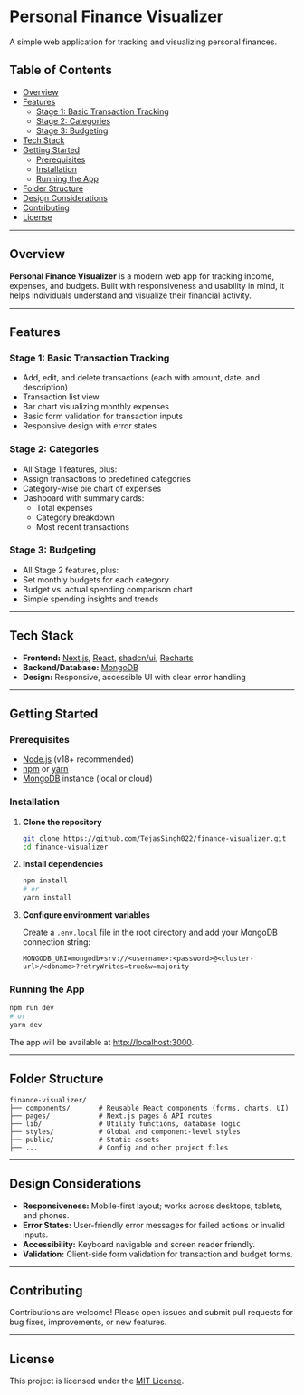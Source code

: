 # Personal Finance Visualizer

A simple web application for tracking and visualizing personal finances.

## Table of Contents

- [Overview](#overview)
- [Features](#features)
  - [Stage 1: Basic Transaction Tracking](#stage-1-basic-transaction-tracking)
  - [Stage 2: Categories](#stage-2-categories)
  - [Stage 3: Budgeting](#stage-3-budgeting)
- [Tech Stack](#tech-stack)
- [Getting Started](#getting-started)
  - [Prerequisites](#prerequisites)
  - [Installation](#installation)
  - [Running the App](#running-the-app)
- [Folder Structure](#folder-structure)
- [Design Considerations](#design-considerations)
- [Contributing](#contributing)
- [License](#license)

---

## Overview

**Personal Finance Visualizer** is a modern web app for tracking income, expenses, and budgets. Built with responsiveness and usability in mind, it helps individuals understand and visualize their financial activity.

---

## Features

### Stage 1: Basic Transaction Tracking

- Add, edit, and delete transactions (each with amount, date, and description)
- Transaction list view
- Bar chart visualizing monthly expenses
- Basic form validation for transaction inputs
- Responsive design with error states

### Stage 2: Categories

- All Stage 1 features, plus:
- Assign transactions to predefined categories
- Category-wise pie chart of expenses
- Dashboard with summary cards:
  - Total expenses
  - Category breakdown
  - Most recent transactions

### Stage 3: Budgeting

- All Stage 2 features, plus:
- Set monthly budgets for each category
- Budget vs. actual spending comparison chart
- Simple spending insights and trends

---

## Tech Stack

- **Frontend:** [Next.js](https://nextjs.org/), [React](https://react.dev/), [shadcn/ui](https://ui.shadcn.com/), [Recharts](https://recharts.org/)
- **Backend/Database:** [MongoDB](https://www.mongodb.com/)
- **Design:** Responsive, accessible UI with clear error handling

---

## Getting Started

### Prerequisites

- [Node.js](https://nodejs.org/) (v18+ recommended)
- [npm](https://www.npmjs.com/) or [yarn](https://yarnpkg.com/)
- [MongoDB](https://www.mongodb.com/) instance (local or cloud)

### Installation

1. **Clone the repository**
   ```bash
   git clone https://github.com/TejasSingh022/finance-visualizer.git
   cd finance-visualizer
   ```

2. **Install dependencies**
   ```bash
   npm install
   # or
   yarn install
   ```

3. **Configure environment variables**

   Create a `.env.local` file in the root directory and add your MongoDB connection string:

   ```
   MONGODB_URI=mongodb+srv://<username>:<password>@<cluster-url>/<dbname>?retryWrites=true&w=majority
   ```

### Running the App

```bash
npm run dev
# or
yarn dev
```

The app will be available at [http://localhost:3000](http://localhost:3000).

---

## Folder Structure

```
finance-visualizer/
├── components/       # Reusable React components (forms, charts, UI)
├── pages/            # Next.js pages & API routes
├── lib/              # Utility functions, database logic
├── styles/           # Global and component-level styles
├── public/           # Static assets
├── ...               # Config and other project files
```

---

## Design Considerations

- **Responsiveness:** Mobile-first layout; works across desktops, tablets, and phones.
- **Error States:** User-friendly error messages for failed actions or invalid inputs.
- **Accessibility:** Keyboard navigable and screen reader friendly.
- **Validation:** Client-side form validation for transaction and budget forms.

---

## Contributing

Contributions are welcome! Please open issues and submit pull requests for bug fixes, improvements, or new features.

---

## License

This project is licensed under the [MIT License](LICENSE).
